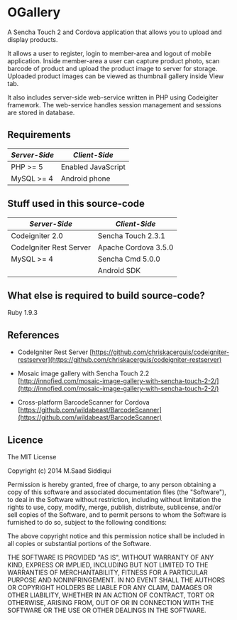 # OGallery

A Sencha Touch 2 and Cordova application that allows you to upload and display products.

It allows a user to register, login to member-area and logout of mobile application. Inside member-area a user can capture product photo, scan barcode of product and upload the product image to server for storage. Uploaded product images can be viewed as thumbnail gallery inside View tab.

It also includes server-side web-service written in PHP using Codeigiter framework. The web-service handles session management and sessions are stored in database.

## Requirements

| *Server-Side*          | *Client-Side*                | 
| ---------------------- | ---------------------------- |
| PHP >= 5               | Enabled JavaScript           |
| MySQL >= 4             | Android phone                |

## Stuff used in this source-code

| *Server-Side*          | *Client-Side*                | 
| ---------------------- | ---------------------------- |
| Codeigniter 2.0        | Sencha Touch 2.3.1           |
| CodeIgniter Rest Server| Apache Cordova 3.5.0         |
| MySQL >= 4             | Sencha Cmd 5.0.0             |
|                        | Android SDK                  |

## What else is required to build source-code?

Ruby 1.9.3

## References

- CodeIgniter Rest Server
[https://github.com/chriskacerguis/codeigniter-restserver](https://github.com/chriskacerguis/codeigniter-restserver)

- Mosaic image gallery with Sencha Touch 2.2
[http://innofied.com/mosaic-image-gallery-with-sencha-touch-2-2/](http://innofied.com/mosaic-image-gallery-with-sencha-touch-2-2/)

- Cross-platform BarcodeScanner for Cordova
[https://github.com/wildabeast/BarcodeScanner](https://github.com/wildabeast/BarcodeScanner)

## Licence

The MIT License

Copyright (c) 2014 M.Saad Siddiqui

Permission is hereby granted, free of charge, to any person obtaining a copy of this software and associated documentation files (the "Software"), to deal in the Software without restriction, including without limitation the rights to use, copy, modify, merge, publish, distribute, sublicense, and/or sell copies of the Software, and to permit persons to whom the Software is furnished to do so, subject to the following conditions:

The above copyright notice and this permission notice shall be included in all copies or substantial portions of the Software.

THE SOFTWARE IS PROVIDED "AS IS", WITHOUT WARRANTY OF ANY KIND, EXPRESS OR IMPLIED, INCLUDING BUT NOT LIMITED TO THE WARRANTIES OF MERCHANTABILITY, FITNESS FOR A PARTICULAR PURPOSE AND NONINFRINGEMENT. IN NO EVENT SHALL THE AUTHORS OR COPYRIGHT HOLDERS BE LIABLE FOR ANY CLAIM, DAMAGES OR OTHER LIABILITY, WHETHER IN AN ACTION OF CONTRACT, TORT OR OTHERWISE, ARISING FROM, OUT OF OR IN CONNECTION WITH THE SOFTWARE OR THE USE OR OTHER DEALINGS IN THE SOFTWARE.
